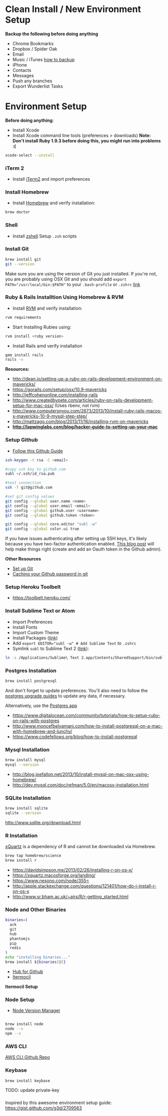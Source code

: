 # Clean Install / New Environment Setup

**Backup the following before doing anything**
- Chrome Bookmarks
- Dropbox / Spider Oak
- Email
- Music / iTunes [how to backup](https://discussions.apple.com/thread/4152079?start=0&tstart=0)
- iPhone 
- Contacts
- Messages
- Push any branches
- Export Wunderlist Tasks

# Environment Setup

**Before doing anything**:

- Install Xcode
- Install Xcode command line tools (preferences > downloads) **Note: Don't install Ruby 1.9.3 before doing this, you might run into problems :(**

```bash
xcode-select --install
```
### iTerm 2
- Install [iTerm2](http://iterm2.com/) and import preferences

### Install Homebrew
- Install [Homebrew](http://brew.sh/) and verify installation:
```bash
brew doctor
```

### Shell
- Install [zshell](https://github.com/robbyrussell/oh-my-zsh)
Setup `.zsh` scripts

### Install Git 
```bash
brew install git
git --version
```

Make sure you are using the version of Git you just installed. If you're not, you are probably using OSX Git and you should add `export PATH="/usr/local/bin:$PATH"` to your `.bash-profile` or `.zshrc` [link](http://apple.stackexchange.com/questions/93002/how-to-properly-update-git-on-mac)

### Ruby & Rails Installtion Using Homebrew & RVM
- Install [RVM](http://rvm.io/rvm/install) and verify installation:
```bash
rvm requirements
```
- Start Installing Rubies using:
```bash
rvm install <ruby version>
```
- Install Rails amd verify installation
```bash
gem install rails
rails -v
```

**Resources:**
- http://dean.io/setting-up-a-ruby-on-rails-development-environment-on-mavericks/
- https://gorails.com/setup/osx/10.9-mavericks
- http://jeffcohenonline.com/installing-rails
- http://www.createdbypete.com/articles/ruby-on-rails-development-setup-for-mac-osx/ (Uses rbenv, not rvm)
- http://www.computersnyou.com/2673/2013/10/install-ruby-rails-macos-x-mavericks-10-9-mysql-step-step/
- http://mattzago.com/blog/2013/11/16/installing-rvm-on-mavericks
- **http://lapwinglabs.com/blog/hacker-guide-to-setting-up-your-mac**

### Setup Github

- [Follow this Github Guide](https://help.github.com/articles/generating-ssh-keys)

```bash
ssh-keygen -t rsa -C <email>

#copy ssh key to github.com
subl ~/.ssh/id_rsa.pub

#test connection
ssh -T git@github.com

#set git config values
git config --global user.name <name>
git config --global user.email <email>
git config --global github.user <username>
git config --global github.token <token>

git config --global core.editor "subl -w"
git config --global color.ui true
```

If you have issues authenticating after setting up SSH keys, it's likely because you have two-factor authentication enabled. [This blog post](http://olivierlacan.com/posts/why-is-git-https-not-working-on-github/) will help make things right (create and add an Oauth token in the Github admin).

**Other Resources**
- [Set up Git](https://help.github.com/articles/set-up-git)
- [Caching your Github password in git](https://help.github.com/articles/caching-your-github-password-in-git)

### Setup Heroku Toolbelt

- https://toolbelt.heroku.com/

### Install Sublime Text or Atom

- Import Preferences
- Install Fonts
- Import Custom Theme
- Install Packages ([link](https://sublime.wbond.net/installation))
- Add `export EDITOR="subl -w" # Add Sublime Text` to `.zshrc`
- Symlink `subl` to Sublime Text 2 ([link](http://stackoverflow.com/questions/16199581/opening-sublime-text-on-command-line-as-subl-on-mac-os)):
```bash
ln -s /Applications/Sublime\ Text 2.app/Contents/SharedSupport/bin/subl /usr/local/bin/subl
```

### Postgres Installation
```bash
brew install postgresql
```

And don't forget to update preferences. You'll also need to follow the [postgres upgrade guides](http://www.postgresql.org/docs/9.5/static/pgupgrade.html) to update any data, if necessary. 

Alternatively, use the [Postgres app](http://postgresapp.com/)

- https://www.digitalocean.com/community/tutorials/how-to-setup-ruby-on-rails-with-postgres
- http://www.moncefbelyamani.com/how-to-install-postgresql-on-a-mac-with-homebrew-and-lunchy/
- https://www.codefellows.org/blog/how-to-install-postgresql

### Mysql Installation
```bash
brew install mysql
mysql --version
```

- http://blog.joefallon.net/2013/10/install-mysql-on-mac-osx-using-homebrew/
- http://dev.mysql.com/doc/refman/5.0/en/macosx-installation.html

### SQLite Installation

```bash
brew install sqlite
sqlite --version
```

http://www.sqlite.org/download.html

### R Installation 

[xQuartz](https://xquartz.macosforge.org/) is a dependency of R and cannot be downloaded via Homebrew. 

```bash
brew tap homebrew/science
brew install r
```

- https://davidsimpson.me/2013/02/26/installing-r-on-os-x/
- https://xquartz.macosforge.org/landing/
- https://www.nesono.com/node/355=
- http://apple.stackexchange.com/questions/121401/how-do-i-install-r-on-os-x
- http://www.sr.bham.ac.uk/~ajrs/R/r-getting_started.html

### Node and Other Binaries

```bash
binaries=(
  ack
  git
  hub
  phantomjs
  pip
  redis
)
echo "installing binaries..."
brew install ${binaries[@]}

```

- [Hub for Github](https://hub.github.com/)
- [Itermocil](https://github.com/TomAnthony/itermocil)

**Itermocil Setup**

### Node Setup

- [Node Version Manager](https://github.com/creationix/nvm)

```bash

brew install node
node --v
npm --v
```

### AWS CLI

[AWS CLI Github Repo](https://github.com/aws/aws-cli)


### Keybase

```bash
brew install keybase
```

TODO: update private-key

### 
Inspired by this awesome environment setup guide: https://gist.github.com/g3d/2709563
